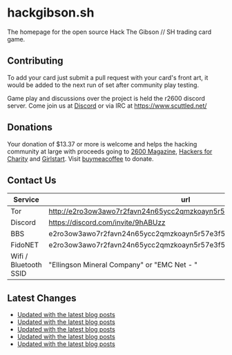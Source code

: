 # hackgibson.sh
The homepage for the open source Hack The Gibson // SH trading card game.


## Contributing

To add your card just submit a pull request with your card's front art, it would be added to the next run of set after community play testing.

Game play and discussions over the project is held the r2600 discord server. Come join us at [Discord](https://discord.com/invite/9hABUzz) or via IRC at https://www.scuttled.net/


## Donations

Your donation of $13.37 or more is welcome and helps the hacking community at large with proceeds going to [2600 Magazine](https://2600.com/), [Hackers for Charity](https://hackersforcharity.org) and [Girlstart](https://girlstart.org).  Visit [buymeacoffee](https://www.buymeacoffee.com/hackgibson.sh) to donate.


## Contact Us

Service | url
-|-
Tor | http://e2ro3ow3awo7r2favn24n65ycc2qmzkoayn5r57e3f56nvjwdcgg32ad.onion
Discord | https://discord.com/invite/9hABUzz
BBS | e2ro3ow3awo7r2favn24n65ycc2qmzkoayn5r57e3f56nvjwdcgg32ad.onion:23
FidoNET | e2ro3ow3awo7r2favn24n65ycc2qmzkoayn5r57e3f56nvjwdcgg32ad.onion:24554
Wifi / Bluetooth SSID | "Ellingson Mineral Company" or "EMC Net - <fidonet address>"

## Latest Changes
<!-- BLOG-POST-LIST:START -->
- [Updated with the latest blog posts](https://github.com/DFW2600/hackgibson.sh/commit/21c41e9a3bc8b7744ab91728a95d5c2851706234)
- [Updated with the latest blog posts](https://github.com/DFW2600/hackgibson.sh/commit/477aeb033e85828f4da62e4087ebb0ef0792cad9)
- [Updated with the latest blog posts](https://github.com/DFW2600/hackgibson.sh/commit/d27f4661c7cc056e94faf6b592291bd64d4871a6)
- [Updated with the latest blog posts](https://github.com/DFW2600/hackgibson.sh/commit/82f796988e676924f08ab75ce186a1a38e63f7fe)
- [Updated with the latest blog posts](https://github.com/DFW2600/hackgibson.sh/commit/a6bd28058ec87eb84ac3ec64c0aa9e88e3b4a4de)
<!-- BLOG-POST-LIST:END -->
